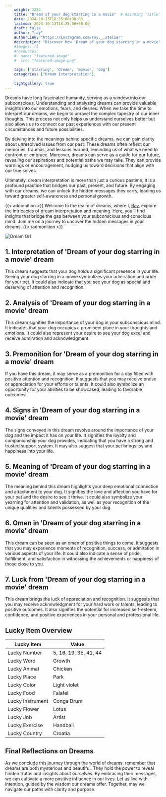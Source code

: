 ```yaml
---
    weight: 1284
    title: "Dream of your dog starring in a movie"  # Assuming 'title' column exists
    date: 2024-10-13T18:25:00+08:00
    lastmod: 2024-10-13T18:25:00+08:00
    draft: false
    author: "ray"
    authorLink: "https://instagram.com/ray._.atelier"
    description: "Discover how 'Dream of your dog starring in a movie' can interpret your future and uncover its significant meanings in your life."
    #images: []
    #resources:
    #- name: "featured-image"
    #  src: "featured-image.png"
    
    tags: ['starring', 'Dream', 'movie', 'dog']
    categories: ["Dream Interpretation"]
    
    lightgallery: true
---
```

    
Dreams have long fascinated humanity, serving as a window into our subconscious. Understanding and analyzing dreams can provide valuable insights into our emotions, fears, and desires. When we take the time to interpret our dreams, we begin to unravel the complex tapestry of our inner thoughts. This process not only helps us understand ourselves better but also allows us to connect our past experiences with our present circumstances and future possibilities.

By delving into the meanings behind specific dreams, we can gain clarity about unresolved issues from our past. These dreams often reflect our memories, traumas, and lessons learned, reminding us of what we need to confront or embrace. Moreover, dreams can serve as a guide for our future, revealing our aspirations and potential paths we may take. They can provide warnings or encouragement, nudging us toward decisions that align with our true selves.

Ultimately, dream interpretation is more than just a curious pastime; it is a profound practice that bridges our past, present, and future. By engaging with our dreams, we can unlock the hidden messages they carry, leading us toward greater self-awareness and personal growth.

{{< admonition >}}
Welcome to the realm of dreams, where I, [Ray](https://instagram.com/ray._.atelier), explore the intricacies of dream interpretation and meaning. Here, you’ll find insights that bridge the gap between your subconscious and conscious mind. Join me on a journey to uncover the hidden messages in your dreams.
{{< /admonition >}}

![Dream Grl](https://cdn.pixabay.com/photo/2017/11/02/03/35/gothic-2910057_1280.jpg "Dream Grl")

## 1. Interpretation of 'Dream of your dog starring in a movie' dream
 This dream suggests that your dog holds a significant presence in your life. Seeing your dog starring in a movie symbolizes your admiration and pride for your pet. It could also indicate that you see your dog as special and deserving of attention and recognition.

## 2. Analysis of 'Dream of your dog starring in a movie' dream
 This dream signifies the importance of your dog in your subconscious mind. It indicates that your dog occupies a prominent place in your thoughts and emotions. It could also represent your desire to see your dog excel and receive admiration and acknowledgment.

## 3. Premonition for 'Dream of your dog starring in a movie' dream
 If you have this dream, it may serve as a premonition for a day filled with positive attention and recognition. It suggests that you may receive praise or appreciation for your efforts or talents. It could also symbolize an opportunity for your abilities to be showcased, leading to favorable outcomes.

## 4. Signs in 'Dream of your dog starring in a movie' dream
 The signs conveyed in this dream revolve around the importance of your dog and the impact it has on your life. It signifies the loyalty and companionship your dog provides, indicating that you have a strong and trusted support system. It may also suggest that your pet brings joy and happiness into your life.

## 5. Meaning of 'Dream of your dog starring in a movie' dream
 The meaning behind this dream highlights your deep emotional connection and attachment to your dog. It signifies the love and affection you have for your pet and the desire to see it thrive. It could also symbolize your yearning for attention and validation, as well as your recognition of the unique qualities and talents possessed by your dog.

## 6. Omen in 'Dream of your dog starring in a movie' dream
 This dream can be seen as an omen of positive things to come. It suggests that you may experience moments of recognition, success, or admiration in various aspects of your life. It could also indicate a sense of pride, fulfillment, and satisfaction in witnessing the achievements or happiness of those close to you.

## 7. Luck from 'Dream of your dog starring in a movie' dream
 This dream brings the luck of appreciation and recognition. It suggests that you may receive acknowledgment for your hard work or talents, leading to positive outcomes. It also signifies the potential for increased self-esteem, confidence, and positive experiences in your personal and professional life.

## Lucky Item Overview
| Lucky Item          | Value              |
|---------------|--------------------|
| Lucky Number        | 5, 16, 19, 35, 41, 44  |
| Lucky Word          | Growth |
| Lucky Animal        | Chicken |
| Lucky Place         | Park     |
| Lucky Color         | Light violet     |
| Lucky Food          | Falafel      |
| Lucky Instrument    | Conga Drum |
| Lucky Flower        | Lotus    |
| Lucky Job           | Artist       |
| Lucky Exercise      | Handball  |
| Lucky Country       | Croatia    |


##  Final Reflections on Dreams

As we conclude this journey through the world of dreams, remember that dreams are both mysterious and beautiful. They hold the power to reveal hidden truths and insights about ourselves. By embracing their messages, we can cultivate a more positive influence in our lives. Let us live with intention, guided by the wisdom our dreams offer. Together, may we navigate our paths with clarity and purpose.
